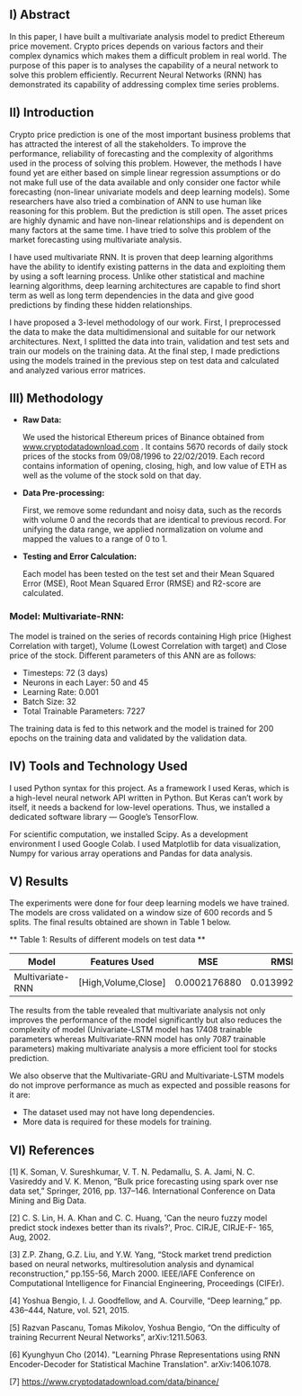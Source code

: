 ## I) Abstract
In this paper, I have built a multivariate analysis model to predict Ethereum price movement. Crypto prices depends on various factors and their complex dynamics which makes them a difficult problem in real world. The purpose of this paper is to analyses the capability of a neural network to solve this problem efficiently. Recurrent Neural Networks (RNN) has demonstrated its capability of addressing complex time series problems.


## II) Introduction

Crypto price prediction is one of the most important business problems that has attracted the interest of all the stakeholders. To improve the performance, reliability of forecasting and the complexity of algorithms used in the process of solving this problem. However, the methods I have found yet are either based on simple linear regression assumptions or do not make full use of the data available and only consider one factor while forecasting (non-linear univariate models and deep learning models). Some researchers have also tried a combination of ANN to use human like reasoning for this problem. But the prediction is still open. The asset prices are highly dynamic and have non-linear relationships and is dependent on many factors at the same time. I have tried to solve this problem of the market forecasting using multivariate analysis.

I have used multivariate RNN. It is proven that deep learning algorithms have the ability to identify existing patterns in the data and exploiting them by using a soft learning process. Unlike other statistical and machine learning algorithms, deep learning architectures are capable to find short term as well as long term dependencies in the data and give good predictions by finding these hidden relationships.

I have proposed a 3-level methodology of our work. First, I preprocessed the data to make the data multidimensional and suitable for our network architectures. Next, I splitted the data into train, validation and test sets and train our models on the training data. At the final step, I made predictions using the models trained in the previous step on test data and calculated and analyzed various error matrices. 

## III) Methodology

- **Raw Data:**
    
    We used the historical Ethereum prices of Binance 
    obtained from www.cryptodatadownload.com . It contains 5670 records of daily
    stock prices of the stocks from 09/08/1996 to 22/02/2019. Each record
    contains information of opening, closing, high, and low value of ETH
    as well as the volume of the stock sold on that day.

- **Data Pre-processing:**
    
    First, we remove some redundant and noisy data, such as the records
    with volume 0 and the records that are identical to previous record. For
    unifying the data range, we applied normalization on volume and
    mapped the values to a range of 0 to 1.  
    
- **Testing and Error Calculation:**

    Each model has been tested on the test set and their Mean Squared Error (MSE), Root Mean Squared Error (RMSE) and R2-score are calculated.



### Model: Multivariate-RNN:

The model is trained on the series of records containing High price (Highest Correlation with target), Volume (Lowest Correlation with
target) and Close price of the stock. Different parameters of this ANN are as follows:

 - Timesteps: 72 (3 days)
 - Neurons in each Layer: 50 and 45
 - Learning Rate: 0.001
 - Batch Size: 32
 - Total Trainable Parameters: 7227

The training data is fed to this network and the model is trained for 200 epochs on the training data and validated by the validation data.

  

## IV) Tools and Technology Used

I used Python syntax for this project. As a framework I used
Keras, which is a high-level neural network API written in Python. But
Keras can’t work by itself, it needs a backend for low-level operations.
Thus, we installed a dedicated software library — Google’s TensorFlow.

For scientific computation, we installed Scipy. As a development environment I used Google Colab.
I used Matplotlib for data visualization, Numpy for various array
operations and Pandas for data analysis.

## V) Results

The experiments were done for four deep learning models we have
trained. The models are cross validated on a window size of 600 records
and 5 splits. The final results obtained are shown in Table 1 below.

** Table 1: Results of different models on test data **

| Model | Features Used | MSE | RMSE | R2-score |
|---|---|---|---|---|
| Multivariate-RNN | [High,Volume,Close] | 0.0002176880 | 0.0139925408 | 0.9423308750 |



The results from the table revealed that multivariate analysis not only
improves the performance of the model significantly but also reduces
the complexity of model (Univariate-LSTM model has 17408 trainable
parameters whereas Multivariate-RNN model has only 7087 trainable
parameters) making multivariate analysis a more efficient tool for
stocks prediction.

We also observe that the Multivariate-GRU and Multivariate-LSTM
models do not improve performance as much as expected and possible
reasons for it are:
  - The dataset used may not have long dependencies.
  - More data is required for these models for training.

## VI) References

  [1] K. Soman, V. Sureshkumar, V. T. N. Pedamallu, S. A. Jami, N. C.
  Vasireddy and V. K. Menon, “Bulk price forecasting using spark over
  nse data set,” Springer, 2016, pp. 137–146. International Conference
  on Data Mining and Big Data.

  [2] C. S. Lin, H. A. Khan and C. C. Huang, 'Can the neuro fuzzy model
  predict stock indexes better than its rivals?', Proc. CIRJE, CIRJE-F-
  165, Aug, 2002.

  [3] Z.P. Zhang, G.Z. Liu, and Y.W. Yang, “Stock market trend
  prediction based on neural networks, multiresolution analysis and
  dynamical reconstruction,” pp.155-56, March 2000. IEEE/IAFE
  Conference on Computational Intelligence for Financial Engineering,
  Proceedings (CIFEr).
  
  [4] Yoshua Bengio, I. J. Goodfellow, and A. Courville, “Deep
  learning,” pp. 436–444, Nature, vol. 521, 2015.

  [5] Razvan Pascanu, Tomas Mikolov, Yoshua Bengio, “On the
  difficulty of training Recurrent Neural Networks”, arXiv:1211.5063.

  [6] Kyunghyun Cho (2014). "Learning Phrase Representations using
  RNN Encoder-Decoder for Statistical Machine Translation".
  arXiv:1406.1078.

  [7] https://www.cryptodatadownload.com/data/binance/



